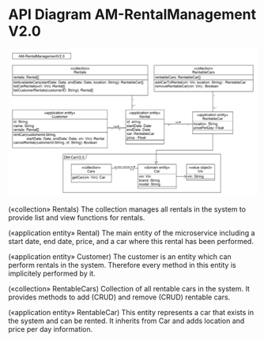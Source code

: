 # API Diagram AM-RentalManagement V2.0

![](../figures/ad_am-rental_management_v2.0.png)

(«collection» Rentals) The collection manages all rentals in the system to provide list and view functions for rentals. 

(«application entity» Rental) The main entity of the microservice including a start date, end date, price, and a car where this rental has been performed.

(«application entity» Customer) The customer is an entity which can perform rentals in the system. Therefore every method in this entity is implicitely performed by it.

(«collection» RentableCars) Collection of all rentable cars in the system. It provides methods to add (CRUD) and remove (CRUD) rentable cars. 

(«application entity» RentableCar) This entity represents a car that exists in the system and can be rented. It inherits from Car and adds location and price per day information.
